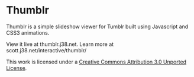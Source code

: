 Thumblr
=======

Thumblr is a simple slideshow viewer for Tumblr built using Javascript and CSS3 animations.

View it live at thumblr.j38.net. Learn more at scott.j38.net/interactive/thumblr/

This work is licensed under a [Creative Commons Attribution 3.0 Unported License](http://creativecommons.org/licenses/by/3.0/).
